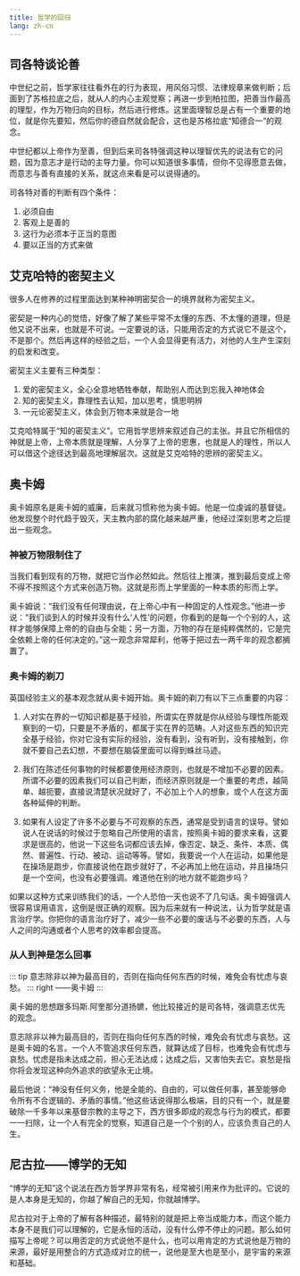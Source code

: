 ```yaml
---
title: 哲学的回归
lang: zh-cn
---
```


## 司各特谈论善

中世纪之前，哲学家往往看外在的行为表现，用风俗习惯、法律规章来做判断；后面到了苏格拉底之后，就从人的内心主观觉察；再进一步到柏拉图，把善当作最高的理型，作为万物归向的目标，然后进行修炼。这里面理智总是占有一个重要的地位，就是你先要知，然后你的德自然就会配合，这也是苏格拉底“知德合一”的观念。

中世纪都以上帝作为至善，但到后来司各特强调这种以理智优先的说法有它的问题，因为意志才是行动的主导力量。你可以知道很多事情，但你不见得愿意去做，而意志与善有直接的关系，就这点来看是可以说得通的。

司各特对善的判断有四个条件：
1. 必须自由
2. 客观上是善的
3. 这行为必须本于正当的意图
4. 要以正当的方式来做


## 艾克哈特的密契主义

很多人在修养的过程里面达到某种神明密契合一的境界就称为密契主义。

密契是一种内心的觉悟，好像了解了某些平常不太懂的东西、不太懂的道理，但是他又说不出来，也就是不可说。一定要说的话，只能用否定的方式说它不是这个，不是那个。然后再这样的经验之后，一个人会显得更有活力，对他的人生产生深刻的启发和改变。

密契主义主要有三种类型：
1. 爱的密契主义，全心全意地牺牲奉献，帮助别人而达到忘我入神地体会
2. 知的密契主义，靠理性去认知，加以思考，慎思明辨
3. 一元论密契主义，体会到万物本来就是合一地

艾克哈特属于“知的密契主义”。它用哲学思辨来叙述自己的主张。并且它所相信的神就是上帝，上帝本质就是理解，人分享了上帝的恩惠，也就是人的理性，所以人可以借这个途径达到最高地理解层次。这就是艾克哈特的思辨的密契主义。


## 奥卡姆

奥卡姆原名是奥卡姆的威廉，后来就习惯称他为奥卡姆。他是一位虔诚的基督徒。他发现整个时代趋于毁灭，天主教内部的腐化越来越严重，他经过深刻思考之后提出一些观念。

### 神被万物限制住了

当我们看到现有的万物，就把它当作必然如此。然后往上推演，推到最后变成上帝不得不按照这个方式来创造万物。这就是形而上学里面的一种本质的形而上学。

奥卡姆说：“我们没有任何理由说，在上帝心中有一种固定的人性观念。”他进一步说：“我们谈到人的时候并没有什么‘人性’的问题，你看到的是每一个个别的人，这样才能够保障上帝的的自由与全能；另一方面，万物的存在是纯粹偶然的，它是完全依赖上帝的任何决定的。”这一观念非常犀利，他等于把过去一两千年的观念都搁置了。

### 奥卡姆的剃刀

英国经验主义的基本观念就从奥卡姆开始。奥卡姆的剃刀有以下三点重要的内容：

1. 人对实在界的一切知识都是基于经验，所谓实在界就是你从经验与理性所能观察到的一切，只要是不矛盾的，都属于实在界的范畴。人对这些东西的知识完全基于经验，你对它没有实际的经验，没有看到，没有听到，没有接触到，你就不要自己去幻想，不要想在脑袋里面可以得到蛛丝马迹。

2. 我们在陈述任何事物的时候都要使用经济原则，也就是不增加不必要的因素。所谓不必要的因素我们可以自己判断，而经济原则就是一个重要的考虑，越简单、越扼要，直接说清楚状况就好了，不必加上个人的想象，或个人在这方面各种延伸的判断。

3. 如果有人设定了许多不必要与不可观察的东西，通常是受到语言的误导。譬如说人在说话的时候过于忽略自己所使用的语言，按照奥卡姆的要求来看，这要求是很高的，他说一下这些名词都应该去掉，像否定、缺乏、条件、本质、偶然、普遍性、行动、被动、运动等等。譬如，我要说一个人在运动，如果他是在操场是跑步，你直接说他在跑步就好了，不必再加上他在运动，并且操场只是一个空间，也没有必要强调。难道他在别的地方就不能跑步吗？

如果以这种方式来训练我们的话，一个人恐怕一天也说不了几句话。奥卡姆强调人很容易误用语言，这倒是很正确的观察。因为后来就有一种说法，认为哲学就是语言治疗学。你把你的语言治疗好了，减少一些不必要的废话与不必要的东西，人与人之间的沟通或者个人思考的效率都会提高。

### 从人到神是怎么回事

::: tip
意志除非以神为最高目的，否则在指向任何东西的时候，难免会有忧虑与哀愁。
::: right
——奥卡姆
:::

奥卡姆的思想跟多玛斯.阿奎那分道扬镳，他比较接近的是司各特，强调意志优先的观念。

意志除非以神为最高目的，否则在指向任何东西的时候，难免会有忧虑与哀愁。这是奥卡姆的名言。一个人不管追求任何东西，就算达成了目标，也难免会有忧虑与哀愁。忧虑是指未达成之前，担心无法达成；达成之后，又害怕失去它。哀愁是指你将会发现这种向外追求的欲望永无止境。

最后他说：“神没有任何义务，他是全能的、自由的，可以做任何事，甚至能够命令所有不合逻辑的、矛盾的事情。”他这些话说得那么极端，目的只有一个，就是要破除一千多年以来基督宗教的主导之下，西方很多即成的观念与行为的模式，都要一一扫除，让一个人有完全的觉察，知道自己是一个个别的人，应该负责自己的人生。


## 尼古拉——博学的无知

“博学的无知”这个说法在西方哲学界非常有名，经常被引用来作为批评的。它说的是人本身是无知的，你越了解自己的无知，你就越博学。

尼古拉对于上帝的了解有各种描述，最特别的就是把上帝当成能力本，而这个能力本身不是我们可以理解的，它是永恒的活动，没有什么停不停止的问题。那么如何描写上帝呢？可以用否定的方式说他不是什么，也可以用肯定的方式说他是万物的来源，最好是用整合的方式造成对立的统一，说他是至大也是至小，是宇宙的来源和基础。
